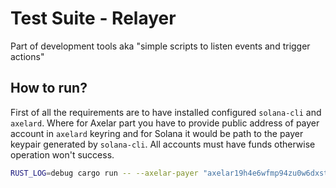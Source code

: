 # Test Suite - Relayer
Part of development tools aka "simple scripts to listen events and trigger actions"

## How to run?

First of all the requirements are to have installed configured `solana-cli` and `axelard`. Where for Axelar part you have to provide public address of payer account in `axelard` keyring and for Solana it would be path to the payer keypair generated by `solana-cli`. All accounts must have funds otherwise operation won't success. 

```bash
RUST_LOG=debug cargo run -- --axelar-payer "axelar19h4e6wfmp94zu0w6dxst95j06dkhhanmcdsh8x" --solana-payer-path "~/.config/solana/id.json" --rpc-addr "http://devnet.rpc.axelar.dev:26657" --fees "0.050uwasm" --fees-ratio "1.4"
```


